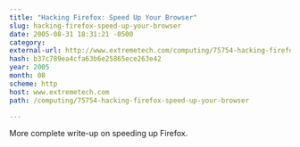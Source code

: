 ```yaml
---
title: "Hacking Firefox: Speed Up Your Browser"
slug: hacking-firefox-speed-up-your-browser
date: 2005-08-31 18:31:21 -0500
category: 
external-url: http://www.extremetech.com/computing/75754-hacking-firefox-speed-up-your-browser
hash: b37c789ea4cfa63b6e25865ece263e42
year: 2005
month: 08
scheme: http
host: www.extremetech.com
path: /computing/75754-hacking-firefox-speed-up-your-browser

---
```


More complete write-up on speeding up Firefox.
